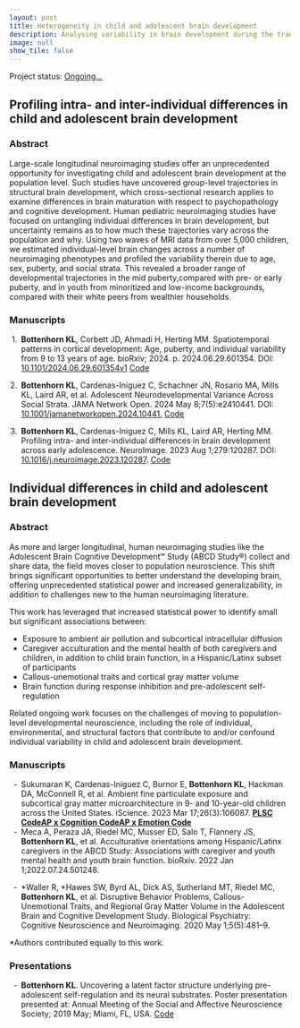 ```yaml
---
layout: post
title: Heterogeneity in child and adolescent brain development
description: Analysing variability in brain development during the transition to adolescence.
image: null
show_tile: false
---
```

<p>Project status: <a href="" class="icon fa-spinner"><span class="label">Ongoing...</span></a></p>
<div class="row">
<h2>Profiling intra- and inter-individual differences in child and adolescent brain development</h2>
	<div class="6u 12u$(small)">
    <h3>Abstract</h3>
    <p>Large-scale longitudinal neuroimaging studies offer an unprecedented opportunity for investigating child and adolescent brain development at the population level. Such studies have uncovered group-level trajectories in structural brain development, which cross-sectional research applies to examine differences in brain maturation with respect to psychopathology and cognitive development. Human pediatric neuroimaging studies have focused on untangling individual differences in brain development, but uncertainty remains as to how much these trajectories vary across the population and why. Using two waves of MRI data from over 5,000 children, we estimated individual-level brain changes across a number of neuroimaging phenotypes and profiled the variability therein due to age, sex, puberty, and social strata. This revealed a broader range of developmental trajectories in the mid puberty,compared with pre- or early puberty, and in youth from minoritized and low-income backgrounds, compared with their white peers from wealthier households.
    </p>
  </div>
  <div class="6u 12u$(small)">
    <h3>Manuscripts</h3>
      <div class="csl-entry" style="clear: left; margin-bottom: 1em;">
    <div class="csl-left-margin" style="float: left; padding-right: 0.5em;text-align: right; width: 1em;">1.</div><div class="csl-right-inline" style="margin: 0 .4em 0 1.5em;"><b>Bottenhorn KL</b>, Corbett JD, Ahmadi H, Herting MM. Spatiotemporal patterns in cortical development: Age, puberty, and individual variability from 9 to 13 years of age. bioRxiv; 2024. p. 2024.06.29.601354. DOI: <a href="https://www.biorxiv.org/content/10.1101/2024.06.29.601354v1">10.1101/2024.06.29.601354v1</a> <a href="https://github.com/62442katieb/deltaABCD_variability" class="icon fa-github"><span class="label">Code</span></a></div>
  </div>
  <span class="Z3988" title="url_ver=Z39.88-2004&amp;ctx_ver=Z39.88-2004&amp;rfr_id=info%3Asid%2Fzotero.org%3A2&amp;rft_id=info%3Adoi%2F10.1101%2F2024.06.29.601354&amp;rft_val_fmt=info%3Aofi%2Ffmt%3Akev%3Amtx%3Adc&amp;rft.type=preprint&amp;rft.title=Spatiotemporal%20patterns%20in%20cortical%20development%3A%20Age%2C%20puberty%2C%20and%20individual%20variability%20from%209%20to%2013%20years%20of%20age&amp;rft.rights=%C2%A9%202024%2C%20Posted%20by%20Cold%20Spring%20Harbor%20Laboratory.%20This%20pre-print%20is%20available%20under%20a%20Creative%20Commons%20License%20(Attribution-NonCommercial%204.0%20International)%2C%20CC%20BY-NC%204.0%2C%20as%20described%20at%20http%3A%2F%2Fcreativecommons.org%2Flicenses%2Fby-nc%2F4.0%2F&amp;rft.description=Humans%20and%20nonhuman%20primate%20studies%20suggest%20that%20timing%20and%20tempo%20of%20cortical%20development%20varies%20neuroanatomically%20along%20a%20sensorimotor-to-association%20(S-A)%20axis.%20Prior%20human%20studies%20have%20reported%20a%20principal%20S-A%20axis%20across%20various%20modalities%2C%20but%20largely%20rely%20on%20cross-sectional%20samples%20with%20wide%20age-ranges.%20Here%2C%20we%20investigate%20developmental%20changes%20and%20individual%20variability%20in%20cortical%20organization%20along%20the%20S-A%20axis%20between%20the%20ages%20of%209-13%20years%20using%20a%20large%2C%20longitudinal%20sample%20(N%20%3D%202487-3747%2C%2046-50%25%20female)%20from%20the%20Adolescent%20Brain%20Cognitive%20Development%20Study%20(ABCD%20Study%C2%AE).%20This%20work%20assesses%20multiple%20aspects%20of%20neurodevelopment%20indexed%20by%20changes%20in%20cortical%20thickness%2C%20cortical%20microarchitecture%2C%20and%20resting-state%20functional%20fluctuations.%20First%2C%20we%20evaluated%20S-A%20organization%20in%20age-related%20changes%20and%2C%20then%2C%20computed%20individual-level%20S-A%20alignment%20in%20brain%20changes%20and%20assessing%20differences%20therein%20due%20to%20age%2C%20sex%2C%20and%20puberty.%20Varying%20degrees%20of%20linear%20and%20quadratic%20age-related%20brain%20changes%20were%20identified%20along%20the%20S-A%20axis.%20Yet%2C%20these%20patterns%20of%20cortical%20development%20were%20overshadowed%20by%20considerable%20individual%20variability%20in%20S-A%20alignment.%20Even%20within%20individuals%2C%20there%20was%20little%20correspondence%20between%20S-A%20patterning%20across%20the%20different%20aspects%20of%20neurodevelopment%20investigated%20(i.e.%2C%20cortical%20morphology%2C%20microarchitecture%2C%20function).%20Some%20of%20the%20individual%20variation%20in%20developmental%20patterning%20of%20cortical%20morphology%20and%20microarchitecture%20was%20explained%20by%20age%2C%20sex%2C%20and%20pubertal%20development.%20Altogether%2C%20this%20work%20contextualizes%20prior%20findings%20that%20regional%20age%20differences%20do%20progress%20along%20an%20S-A%20axis%20at%20a%20group%20level%2C%20while%20highlighting%20broad%20variation%20in%20developmental%20change%20between%20individuals%20and%20between%20aspects%20of%20cortical%20development%2C%20in%20part%20due%20to%20sex%20and%20puberty.%0ASignificance%20Statement%20Understanding%20normative%20patterns%20of%20adolescent%20brain%20change%2C%20and%20individual%20variability%20therein%2C%20is%20crucial%20for%20disentangling%20healthy%20and%20abnormal%20development.%20We%20used%20longitudinal%20human%20neuroimaging%20data%20to%20study%20several%20aspects%20of%20neurodevelopment%20during%20early%20adolescence%20and%20assessed%20their%20organization%20along%20a%20sensorimotor-to-association%20(S-A)%20axis%20across%20the%20cerebral%20cortex.%20Age%20differences%20in%20brain%20changes%20were%20linear%20and%20curvilinear%20along%20this%20S-A%20axis.%20However%2C%20individual-level%20sensorimotor-association%20alignment%20varied%20considerably%2C%20driven%20in%20part%20by%20differences%20in%20age%2C%20sex%2C%20and%20pubertal%20development.&amp;rft.identifier=urn%3Adoi%3A10.1101%2F2024.06.29.601354&amp;rft.aufirst=Katherine%20L.&amp;rft.aulast=Bottenhorn&amp;rft.au=Katherine%20L.%20Bottenhorn&amp;rft.au=Jordan%20D.%20Corbett&amp;rft.au=Hedyeh%20Ahmadi&amp;rft.au=Megan%20M.%20Herting&amp;rft.date=2024-07-01&amp;rft.language=en"></span>
  <div class="csl-entry" style="clear: left; margin-bottom: 1em;">
    <div class="csl-left-margin" style="float: left; padding-right: 0.5em;text-align: right; width: 1em;">2.</div><div class="csl-right-inline" style="margin: 0 .4em 0 1.5em;"><b>Bottenhorn KL</b>, Cardenas-Iniguez C, Schachner JN, Rosario MA, Mills KL, Laird AR, et al. Adolescent Neurodevelopmental Variance Across Social Strata. JAMA Network Open. 2024 May 8;7(5):e2410441. DOI: <a href="https://doi.org/10.1001/jamanetworkopen.2024.10441">10.1001/jamanetworkopen.2024.10441.</a> <a href="https://github.com/62442katieb/deltaABCD_variability" class="icon fa-github"><span class="label">Code</span></a> <a href="{% link assets/pdfs/Bottenhorn2024-jama.pdf %}" class="icon fa-file" target="_blank"></a></div>
   </div>
  <span class="Z3988" title="url_ver=Z39.88-2004&amp;ctx_ver=Z39.88-2004&amp;rfr_id=info%3Asid%2Fzotero.org%3A2&amp;rft_id=info%3Adoi%2F10.1001%2Fjamanetworkopen.2024.10441&amp;rft_val_fmt=info%3Aofi%2Ffmt%3Akev%3Amtx%3Ajournal&amp;rft.genre=article&amp;rft.atitle=Adolescent%20Neurodevelopmental%20Variance%20Across%20Social%20Strata&amp;rft.jtitle=JAMA%20Network%20Open&amp;rft.stitle=JAMA%20Network%20Open&amp;rft.volume=7&amp;rft.issue=5&amp;rft.aufirst=Katherine%20L.&amp;rft.aulast=Bottenhorn&amp;rft.au=Katherine%20L.%20Bottenhorn&amp;rft.au=Carlos%20Cardenas-Iniguez&amp;rft.au=Jared%20N.%20Schachner&amp;rft.au=Michael%20A.%20Rosario&amp;rft.au=Kathryn%20L.%20Mills&amp;rft.au=Angela%20R.%20Laird&amp;rft.au=Megan%20M.%20Herting&amp;rft.date=2024-05-08&amp;rft.pages=e2410441&amp;rft.issn=2574-3805"></span>
  <div class="csl-entry" style="clear: left; ">
    <div class="csl-left-margin" style="float: left; padding-right: 0.5em;text-align: right; width: 1em;">3.</div><div class="csl-right-inline" style="margin: 0 .4em 0 1.5em;"><b>Bottenhorn KL</b>, Cardenas-Iniguez C, Mills KL, Laird AR, Herting MM. Profiling intra- and inter-individual differences in brain development across early adolescence. NeuroImage. 2023 Aug 1;279:120287. DOI: <a href="https://doi.org/10.1016/j.neuroimage.2023.120287">10.1016/j.neuroimage.2023.120287</a>. <a href="https://github.com/62442katieb/deltaABCD_variability" class="icon fa-github"><span class="label">Code</span></a> <a href="{% link assets/pdfs/Bottenhorn2023.pdf %}" class="icon fa-file" target="_blank"></a></div>
   </div>
  <span class="Z3988" title="url_ver=Z39.88-2004&amp;ctx_ver=Z39.88-2004&amp;rfr_id=info%3Asid%2Fzotero.org%3A2&amp;rft_id=info%3Adoi%2F10.1016%2Fj.neuroimage.2023.120287&amp;rft_val_fmt=info%3Aofi%2Ffmt%3Akev%3Amtx%3Ajournal&amp;rft.genre=article&amp;rft.atitle=Profiling%20intra-%20and%20inter-individual%20differences%20in%20brain%20development%20across%20early%20adolescence&amp;rft.jtitle=NeuroImage&amp;rft.stitle=NeuroImage&amp;rft.volume=279&amp;rft.aufirst=Katherine%20L.&amp;rft.aulast=Bottenhorn&amp;rft.au=Katherine%20L.%20Bottenhorn&amp;rft.au=Carlos%20Cardenas-Iniguez&amp;rft.au=Kathryn%20L.%20Mills&amp;rft.au=Angela%20R.%20Laird&amp;rft.au=Megan%20M.%20Herting&amp;rft.date=2023-08-01&amp;rft.pages=120287&amp;rft.issn=1053-8119&amp;rft.language=en"></span>

</div>
<div class="row">
<h2>Individual differences in child and adolescent brain development</h2>
	<div class="6u 12u$(small)">
    <h3>Abstract</h3>
    <p>As more and larger longitudinal, human neuroimaging studies like the Adolescent Brain Cognitive Development℠ Study (ABCD Study®) collect and share data, the field moves closer to population neuroscience. This shift brings significant opportunities to better understand the developing brain, offering unprecedented statistical power and increased generalizability, in addition to challenges new to the human neuroimaging literature.
    </p>
    <p>This work has leveraged that increased statistical power to identify small but significant associations between:
    <ul>
      <li>Exposure to ambient air pollution and subcortical intracellular diffusion</li>
      <li>Caregiver acculturation and the mental health of both caregivers and children, in addition to child brain function, in a Hispanic/Latinx subset of participants</li>
      <li>Callous-unemotional traits and cortical gray matter volume</li>
      <li>Brain function during response inhibition and pre-adolescent self-regulation</li>
    </ul>
    </p>
    <p>Related ongoing work focuses on the challenges of moving to population-level developmental neuroscience, including the role of individual, environmental, and structural factors that contribute to and/or confound individual variability in child and adolescent brain development.</p>
  </div>
  <div class="6u 12u$(small)">
    <h3>Manuscripts</h3>
    <div class="csl-entry" style="clear: left; margin-bottom: 1em;">
    <div class="csl-left-margin" style="float: left; padding-right: 0.5em;text-align: right; width: 1em;">-</div><div class="csl-right-inline" style="margin: 0 .4em 0 1.5em;">Sukumaran K, Cardenas-Iniguez C, Burnor E, <b>Bottenhorn KL</b>, Hackman DA, McConnell R, et al. Ambient fine particulate exposure and subcortical gray matter microarchitecture in 9- and 10-year-old children across the United States. iScience. 2023 Mar 17;26(3):106087.  <b><a href="https://doi.org/10.6084/m9.figshare.21926088" class="icon fa-code"><span class="label">PLSC Code</span></a><a href="https://doi.org/10.6084/m9.figshare.21926157" class="icon fa-code"><span class="label">AP x Cognition Code</span></a><a href="https://doi.org/10.6084/m9.figshare.21861894" class="icon fa-code"><span class="label">AP x Emotion Code</span></a></b>
   </div>
  <span class="Z3988" title="url_ver=Z39.88-2004&amp;ctx_ver=Z39.88-2004&amp;rfr_id=info%3Asid%2Fzotero.org%3A2&amp;rft_id=info%3Adoi%2F10.1016%2Fj.isci.2023.106087&amp;rft_id=info%3Apmid%2F36915692&amp;rft_val_fmt=info%3Aofi%2Ffmt%3Akev%3Amtx%3Ajournal&amp;rft.genre=article&amp;rft.atitle=Ambient%20fine%20particulate%20exposure%20and%20subcortical%20gray%20matter%20microarchitecture%20in%209-%20and%2010-year-old%20children%20across%20the%20United%20States&amp;rft.jtitle=iScience&amp;rft.stitle=iScience&amp;rft.volume=26&amp;rft.issue=3&amp;rft.aufirst=Kirthana&amp;rft.aulast=Sukumaran&amp;rft.au=Kirthana%20Sukumaran&amp;rft.au=Carlos%20Cardenas-Iniguez&amp;rft.au=Elisabeth%20Burnor&amp;rft.au=Katherine%20L.%20Bottenhorn&amp;rft.au=Daniel%20A.%20Hackman&amp;rft.au=Rob%20McConnell&amp;rft.au=Kiros%20Berhane&amp;rft.au=Joel%20Schwartz&amp;rft.au=Jiu-Chiuan%20Chen&amp;rft.au=Megan%20M.%20Herting&amp;rft.date=2023-03-17&amp;rft.pages=106087&amp;rft.issn=2589-0042&amp;rft.language=eng"></span>
    <div class="csl-entry" style="clear: left; margin-bottom: 1em;">
      <div class="csl-left-margin" style="float: left; padding-right: 0.5em;text-align: right; width: 1em;">-</div><div class="csl-right-inline" style="margin: 0 .4em 0 1.5em;">Meca A, Peraza JA, Riedel MC, Musser ED, Salo T, Flannery JS, <b>Bottenhorn KL</b>, et al. Acculturative orientations among Hispanic/Latinx caregivers in the ABCD Study: Associations with caregiver and youth mental health and youth brain function. bioRxiv. 2022 Jan 1;2022.07.24.501248.  <a href="https://osf.io/mkdw3/" class="icon fa-folder"></a>
      <a href="https://github.com/NBCLab/abcd-hispanic-via" class="icon fa-github"></a>
      <a href="https://identifiers.org/neurovault.collection:11264" class="icon fa-image"></a></div>
    </div>
    <span class="Z3988" title="url_ver=Z39.88-2004&amp;ctx_ver=Z39.88-2004&amp;rfr_id=info%3Asid%2Fzotero.org%3A2&amp;rft_id=info%3Adoi%2F10.1101%2F2022.07.24.501248&amp;rft_val_fmt=info%3Aofi%2Ffmt%3Akev%3Amtx%3Ajournal&amp;rft.genre=article&amp;rft.atitle=Acculturative%20orientations%20among%20Hispanic%2FLatinx%20caregivers%20in%20the%20ABCD%20Study%3A%20Associations%20with%20caregiver%20and%20youth%20mental%20health%20and%20youth%20brain%20function&amp;rft.jtitle=bioRxiv&amp;rft.aufirst=Alan&amp;rft.aulast=Meca&amp;rft.au=Alan%20Meca&amp;rft.au=Julio%20A%20Peraza&amp;rft.au=Michael%20C.%20Riedel&amp;rft.au=Erica%20D.%20Musser&amp;rft.au=Taylor%20Salo&amp;rft.au=Jessica%20S.%20Flannery&amp;rft.au=Katherine%20L.%20Bottenhorn&amp;rft.au=Anthony%20S.%20Dick&amp;rft.au=Rosario%20Pintos%20Lobo&amp;rft.au=Laura%20M.%20Ucros&amp;rft.au=Chelsea%20A.%20Greaves&amp;rft.au=Samuel%20W.%20Hawes&amp;rft.au=Mariana%20Sanchez&amp;rft.au=Marybel%20R.%20Gonzalez&amp;rft.au=Matthew%20T.%20Sutherland&amp;rft.au=Raul%20Gonzalez&amp;rft.au=Angela%20R.%20Laird&amp;rft.date=2022-01-01&amp;rft.pages=2022.07.24.501248"></span>
  <div class="csl-entry" style="clear: left; margin-bottom: 1em;">
    <div class="csl-left-margin" style="float: left; padding-right: 0.5em;text-align: right; width: 1em;">-</div><div class="csl-right-inline" style="margin: 0 .4em 0 1.5em;">*Waller R, *Hawes SW, Byrd AL, Dick AS, Sutherland MT, Riedel MC, <b>Bottenhorn KL</b>, et al. Disruptive Behavior Problems, Callous-Unemotional Traits, and Regional Gray Matter Volume in the Adolescent Brain and Cognitive Development Study. Biological Psychiatry: Cognitive Neuroscience and Neuroimaging. 2020 May 1;5(5):481–9.
    </div>
   </div>
  <span class="Z3988" title="url_ver=Z39.88-2004&amp;ctx_ver=Z39.88-2004&amp;rfr_id=info%3Asid%2Fzotero.org%3A2&amp;rft_id=info%3Adoi%2F10.1016%2Fj.bpsc.2020.01.002&amp;rft_val_fmt=info%3Aofi%2Ffmt%3Akev%3Amtx%3Ajournal&amp;rft.genre=article&amp;rft.atitle=Disruptive%20Behavior%20Problems%2C%20Callous-Unemotional%20Traits%2C%20and%20Regional%20Gray%20Matter%20Volume%20in%20the%20Adolescent%20Brain%20and%20Cognitive%20Development%20Study&amp;rft.jtitle=Biological%20Psychiatry%3A%20Cognitive%20Neuroscience%20and%20Neuroimaging&amp;rft.stitle=Biological%20Psychiatry%3A%20Cognitive%20Neuroscience%20and%20Neuroimaging&amp;rft.volume=5&amp;rft.issue=5&amp;rft.aufirst=Rebecca&amp;rft.aulast=Waller&amp;rft.au=Rebecca%20Waller&amp;rft.au=Samuel%20W.%20Hawes&amp;rft.au=Amy%20L.%20Byrd&amp;rft.au=Anthony%20S.%20Dick&amp;rft.au=Matthew%20T.%20Sutherland&amp;rft.au=Michael%20C.%20Riedel&amp;rft.au=Michael%20J.%20Tobia&amp;rft.au=Katherine%20L.%20Bottenhorn&amp;rft.au=Angela%20R.%20Laird&amp;rft.au=Raul%20Gonzalez&amp;rft.date=2020-05-01&amp;rft.pages=481-489&amp;rft.spage=481&amp;rft.epage=489&amp;rft.issn=2451-9022&amp;rft.language=en"></span>
  *Authors contributed equally to this work.
    <h3>Presentations</h3>
    <div class="csl-entry" style="clear: left; ">
      <div class="csl-left-margin" style="float: left; padding-right: 0.5em;text-align: right; width: 1em;">-</div><div class="csl-right-inline" style="margin: 0 .4em 0 1.5em;"><b>Bottenhorn KL</b>. Uncovering a latent factor structure underlying pre-adolescent self-regulation and its neural substrates. Poster presentation presented at: Annual Meeting of the Social and Affective Neuroscience Society; 2019 May; Miami, FL, USA.
      <a href="https://github.com/62442katieb/abcd-selfreg-factors" class="icon fa-github"><span class="label">Code</span></a>
      <a href="https://doi.org/10.5281/zenodo.7921716" class="icon fa-file" ></a>
      </div>
    </div>
    <span class="Z3988" title="url_ver=Z39.88-2004&amp;ctx_ver=Z39.88-2004&amp;rfr_id=info%3Asid%2Fzotero.org%3A2&amp;rft_val_fmt=info%3Aofi%2Ffmt%3Akev%3Amtx%3Adc&amp;rft.type=presentation&amp;rft.title=Uncovering%20a%20latent%20factor%20structure%20underlying%20pre-adolescent%20self-regulation%20and%20its%20neural%20substrates&amp;rft.aufirst=Katherine%20L&amp;rft.aulast=Bottenhorn&amp;rft.au=Katherine%20L%20Bottenhorn&amp;rft.date=2019-05"></span>
  </div>
</div>